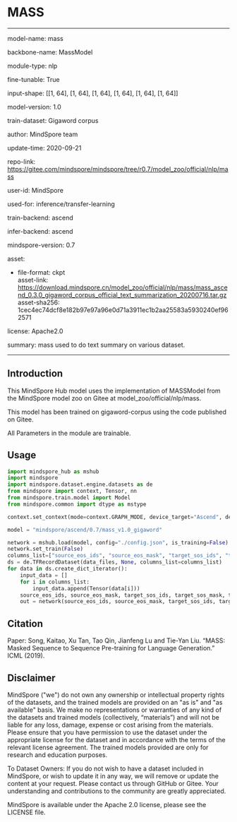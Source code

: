 # MASS

---

model-name: mass

backbone-name: MassModel

module-type: nlp

fine-tunable: True

input-shape: [[1, 64], [1, 64], [1, 64], [1, 64], [1, 64], [1, 64]]

model-version: 1.0

train-dataset: Gigaword corpus

author: MindSpore team

update-time: 2020-09-21

repo-link: <https://gitee.com/mindspore/mindspore/tree/r0.7/model_zoo/official/nlp/mass>

user-id: MindSpore

used-for: inference/transfer-learning

train-backend: ascend

infer-backend: ascend

mindspore-version: 0.7

asset:

-
    file-format: ckpt  
    asset-link: <https://download.mindspore.cn/model_zoo/official/nlp/mass/mass_ascend_0.3.0_gigaword_corpus_official_text_summarization_20200716.tar.gz>  
    asset-sha256: 1cec4ec74dcf8e182b97e97a96e0d71a3911ec1b2aa25583a5930240ef962571  

license: Apache2.0

summary: mass used to do text summary on various dataset.

---

## Introduction

This MindSpore Hub model uses the implementation of MASSModel from the MindSpore model zoo on Gitee at model_zoo/official/nlp/mass.

This model has been trained on gigaword-corpus using the code published on Gitee.

All Parameters in the module are trainable.

## Usage

```python
import mindspore_hub as mshub
import mindspore
import mindspore.dataset.engine.datasets as de
from mindspore import context, Tensor, nn
from mindspore.train.model import Model
from mindspore.common import dtype as mstype

context.set_context(mode=context.GRAPH_MODE, device_target="Ascend", device_id=0)

model = "mindspore/ascend/0.7/mass_v1.0_gigaword"

network = mshub.load(model, config="./config.json", is_training=False)
network.set_train(False)
columns_list=["source_eos_ids", "source_eos_mask", "target_sos_ids", "target_sos_mask", "target_eos_ids", "target_eos_mask"]
ds = de.TFRecordDataset(data_files, None, columns_list=columns_list)
for data in ds.create_dict_iterator():
    input_data = []
    for i in columns_list:
        input_data.append(Tensor(data[i]))
    source_eos_ids, source_eos_mask, target_sos_ids, target_sos_mask, target_eos_ids, target_eos_mask = input_data
    out = network(source_eos_ids, source_eos_mask, target_sos_ids, target_sos_mask, target_eos_ids, target_eos_mask)
```

## Citation

Paper: Song, Kaitao, Xu Tan, Tao Qin, Jianfeng Lu and Tie-Yan Liu. “MASS: Masked Sequence to Sequence Pre-training for Language Generation.” ICML (2019).

## Disclaimer

MindSpore ("we") do not own any ownership or intellectual property rights of the datasets, and the trained models are provided on an "as is" and "as available" basis. We make no representations or warranties of any kind of the datasets and trained models (collectively, “materials”) and will not be liable for any loss, damage, expense or cost arising from the materials. Please ensure that you have permission to use the dataset under the appropriate license for the dataset and in accordance with the terms of the relevant license agreement. The trained models provided are only for research and education purposes.

To Dataset Owners: If you do not wish to have a dataset included in MindSpore, or wish to update it in any way, we will remove or update the content at your request. Please contact us through GitHub or Gitee. Your understanding and contributions to the community are greatly appreciated.

MindSpore is available under the Apache 2.0 license, please see the LICENSE file.